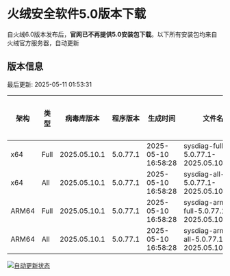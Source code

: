 # 火绒安全软件5.0版本下载 

自火绒6.0版本发布后，**官网已不再提供5.0安装包下载**。以下所有安装包均来自火绒官方服务器，自动更新

<!-- TABLE_START -->

## 版本信息

最后更新: 2025-05-11 01:53:31

| 架构    | 类型   | 病毒库版本 | 程序版本  | 生成时间 | 文件名 | 大小 | 下载链接    |
|---------|-------|------------|----------|----------|--------|------|----------|
| x64     | Full | 2025.05.10.1 | 5.0.77.1 | 2025-05-10 16:58:28 | sysdiag-full-5.0.77.1-2025.05.10.1.exe | 28.33M | [下载](https://down-tencent.huorong.cn/sysdiag-full-5.0.77.1-2025.05.10.1.exe) |
| x64     | All  | 2025.05.10.1 | 5.0.77.1 | 2025-05-10 16:58:28 | sysdiag-all-5.0.77.1-2025.05.10.1.exe | 28.33M | [下载](https://down-tencent.huorong.cn/sysdiag-all-5.0.77.1-2025.05.10.1.exe) |
| ARM64   | Full | 2025.05.10.1 | 5.0.77.1 | 2025-05-10 16:58:28 | sysdiag-arm64-full-5.0.77.1-2025.05.10.1.exe | 28.04M | [下载](https://down-tencent.huorong.cn/sysdiag-arm64-full-5.0.77.1-2025.05.10.1.exe) |
| ARM64   | All  | 2025.05.10.1 | 5.0.77.1 | 2025-05-10 16:58:28 | sysdiag-arm64-all-5.0.77.1-2025.05.10.1.exe | 28.04M | [下载](https://down-tencent.huorong.cn/sysdiag-arm64-all-5.0.77.1-2025.05.10.1.exe) |

<!-- TABLE_END -->

[![自动更新状态](https://github.com/J54264/Huorong-Version/actions/workflows/update.yml/badge.svg)](https://github.com/J54264/Huorong-Version/actions)

